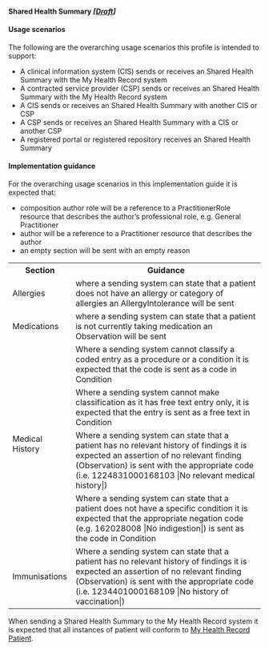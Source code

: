 #### Shared Health Summary *[[Draft](http://hl7.org/fhir/stu3/valueset-publication-status.html)]*

#### Usage scenarios 

The following are the overarching usage scenarios this profile is intended to support:

* A clinical information system (CIS) sends or receives an Shared Health Summary with the My Health Record system
* A contracted service provider (CSP) sends or receives an Shared Health Summary with the My Health Record system
* A CIS sends or receives an Shared Health Summary with another CIS or CSP
* A CSP sends or receives an Shared Health Summary with a CIS or another CSP
* A registered portal or registered repository receives an Shared Health Summary


#### Implementation guidance 

For the overarching usage scenarios in this implementation guide it is expected that:
* composition author role will be a reference to a PractitionerRole resource that describes the author’s professional role, e.g. General Practitioner
* author will be a reference to a Practitioner resource that describes the author
* an empty section will be sent with an empty reason

<table class="list" width="100%">
  <tr>
    <th>Section</th>
    <th>Guidance</th>
   </tr>
 
 <tr>
   <td rowspan="1">Allergies</td>
    <td>where a sending system can state that a patient does not have an allergy or category of allergies an AllergyIntolerance will be sent</td>
  </tr>
  
   <tr>
   <td rowspan="1">Medications</td>
    <td>where a sending system can state that a patient is not currently taking medication an Observation will be sent</td>
  </tr>
 
 <tr>
   <td rowspan="4">Medical History</td>
    <td>Where a sending system cannot classify a coded entry as a procedure or a condition it is expected that the code is sent as a code in Condition</td>
  </tr>
 <tr>
    <td>Where a sending system cannot make classification as it has free text entry only, it is expected that the entry is sent as a free text in Condition</td>
  </tr>
    <tr>
    <td>Where a sending system can state that a patient has no relevant history of findings it is expected an assertion of no relevant finding (Observation) is sent with the appropriate code (i.e. 1224831000168103 |No relevant medical history|)</td>
  </tr>
  <tr>
    <td>Where a sending system can state that a patient does not have a specific condition it is expected that the appropriate negation code (e.g. 162028008 |No indigestion|) is sent as the code in Condition</td>
  </tr>
  
  <tr>
   <td>Immunisations</td>
    <td>Where a sending system can state that a patient has no relevant history of findings it is expected an assertion of no relevant finding (Observation) is sent with the appropriate code (i.e. 1234401000168109 |No history of vaccination|)</td>
  </tr>
</table>  
  
When sending a Shared Health Summary to the My Health Record system it is expected that all instances of patient will conform to [My Health Record Patient](StructureDefinition-patient-mhr-1.html).
   
